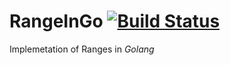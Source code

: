 # RangeInGo [![Build Status](https://travis-ci.com/angelorgh/RangeInGo.svg?branch=master)](https://travis-ci.com/angelorgh/RangeInGo)
Implemetation of Ranges in *Golang*
